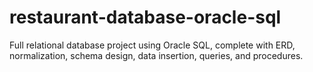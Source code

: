 # restaurant-database-oracle-sql
Full relational database project using Oracle SQL, complete with ERD, normalization, schema design, data insertion, queries, and procedures.
